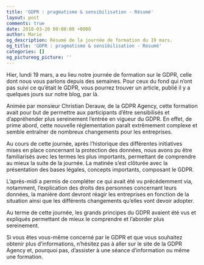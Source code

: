 ```yaml
---
title: 'GDPR : pragmatisme & sensibilisation - Résumé'
layout: post
comments: true
date: 2018-03-20 00:00:00 +0000
author: Marie
og_description: Résumé de la journée de formation du 19 mars.
og_title: 'GDPR : pragmatisme & sensibilisation - Résumé'
categories: []
og_pictureog_picture: ''
---
```

Hier, lundi 19 mars, a eu lieu notre journée de formation sur le GDPR, celle dont nous vous parlons depuis des semaines. Pour ceux du fond qui n’ont pas suivi ce qu’était le GDPR, vous pourrez trouver un article, publié il y a quelques jours sur notre blog, par là. 

Animée par monsieur Christian Derauw, de la GDPR Agency, cette formation avait pour but de permettre aux participants d’être sensibilisés et d’appréhender plus sereinement l’entrée en vigueur du GDPR. En effet, de prime abord, cette nouvelle réglementation paraît extrêmement complexe et semble entraîner de nombreux changements pour les entreprises.

Au cours de cette journée, après l’historique des différentes initiatives mises en place concernant la protection des données, nous avons pu être familiarisés avec les termes les plus importants, permettant de comprendre au mieux la suite de la journée. La matinée s’est clôturée avec la présentation des bases légales, concepts importants, composant le GDPR.

L’après-midi a permis de compléter ce qui avait été vu précédemment via, notamment, l’explication des droits des personnes concernant leurs données, la manière dont devront réagir les entreprises en fonction de la situation ainsi que les différents changements qu’elles vont devoir adopter. 

Au terme de cette journée, les grands principes du GDPR avaient été vus et expliqués permettant de mieux le comprendre et l’aborder plus sereinement. 

Si vous êtes vous-même concerné par le GDPR et que vous souhaitez obtenir plus d’informations, n’hésitez pas à aller sur le site de la GDPR Agency et, pourquoi pas, d’assister à une séance d’information ou même une formation.